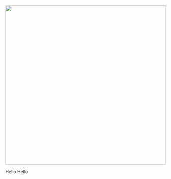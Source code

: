 <img src="https://media.giphy.com/media/llarwdtFqG63IlqUR1/giphy.gif" width="100%" height="500px"/>

Hello Hello
